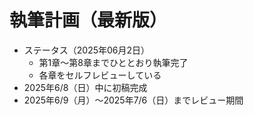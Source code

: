 # 執筆計画（最新版）

- ステータス（2025年06月2日）
  - 第1章～第8章までひととおり執筆完了
  - 各章をセルフレビューしている
- 2025年6/8（日）中に初稿完成
- 2025年6/9（月）～2025年7/6（日）までレビュー期間